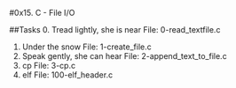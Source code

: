 #0x15. C - File I/O

##Tasks
0. Tread lightly, she is near
	File: 0-read_textfile.c
1. Under the snow
	File: 1-create_file.c
2. Speak gently, she can hear
	File: 2-append_text_to_file.c
3. cp
	File: 3-cp.c
4. elf
	File: 100-elf_header.c

